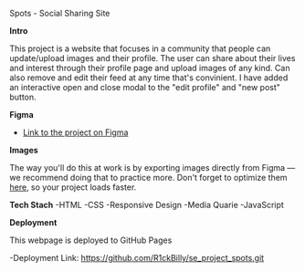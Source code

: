 Spots - Social Sharing Site

**Intro**

This project is a website that focuses in a community that people can update/upload images and their profile. The user can share about their lives and interest through their profile page and upload images of any kind. Can also remove and edit their feed at any time that's convinient. I have added an interactive open and close modal to the "edit profile" and "new post" button.

**Figma**

- [Link to the project on Figma](https://www.figma.com/file/BBNm2bC3lj8QQMHlnqRsga/Sprint-3-Project-%E2%80%94-Spots?type=design&node-id=2%3A60&mode=design&t=afgNFybdorZO6cQo-1)

**Images**

The way you'll do this at work is by exporting images directly from Figma — we recommend doing that to practice more. Don't forget to optimize them [here](https://tinypng.com/), so your project loads faster.

**Tech Stach**
-HTML
-CSS
-Responsive Design
-Media Quarie
-JavaScript

**Deployment**

This webpage is deployed to GitHub Pages

-Deployment Link: https://github.com/R1ckBilly/se_project_spots.git
